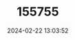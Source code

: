 ---
title: "155755"
category: "Assiminea grayana"
draft: false
date: 2024-02-22 13:03:52
languages:
  English: ["Dun Sentinel"]
---